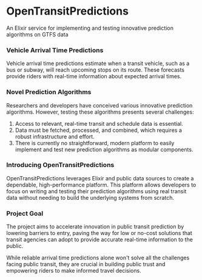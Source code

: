 # OpenTransitPredictions
An Elixir service for implementing and testing innovative prediction algorithms on GTFS data

### Vehicle Arrival Time Predictions

Vehicle arrival time predictions estimate when a transit vehicle, such as a bus or subway, will reach upcoming stops on its route. These forecasts provide riders with real-time information about expected arrival times.

### Novel Prediction Algorithms

Researchers and developers have conceived various innovative prediction algorithms. However, testing these algorithms presents several challenges:

1. Access to relevant, real-time transit and schedule data is essential.
2. Data must be fetched, processed, and combined, which requires a robust infrastructure and effort.
3. There is currently no straightforward, modern platform to easily implement and test new prediction algorithms as modular components.

### Introducing OpenTransitPredictions

OpenTransitPredictions leverages Elixir and public data sources to create a dependable, high-performance platform. This platform allows developers to focus on writing and testing their prediction algorithms using real transit data without needing to build the underlying systems from scratch.

### Project Goal

The project aims to accelerate innovation in public transit prediction by lowering barriers to entry, paving the way for low or no-cost solutions that transit agencies can adopt to provide accurate real-time information to the public.

While reliable arrival time predictions alone won't solve all the challenges facing public transit, they are crucial in building public trust and empowering riders to make informed travel decisions.
